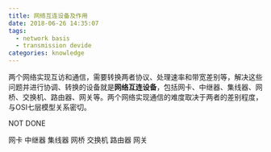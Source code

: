 ```yaml
---
title: 网络互连设备及作用
date: 2018-06-26 14:35:07
tags: 
  - network basis
  - transmission devide
categories: knowledge
---
```


两个网络实现互访和通信，需要转换两者协议、处理速率和带宽差别等，解决这些问题并进行协调、转换的设备就是**网络互连设备**，包括网卡、中继器、集线器、网桥、交换机、路由器、网关等。两个网络实现通信的难度取决于两者的差别程度，与OSI七层模型关系密切。

<!--more-->


NOT DONE
<!--more-->
网卡
中继器
集线器
网桥
交换机
路由器
网关
